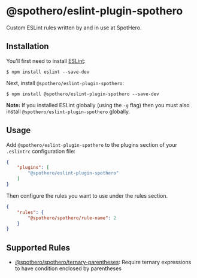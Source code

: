 # @spothero/eslint-plugin-spothero
Custom ESLint rules written by and in use at SpotHero.

## Installation
You'll first need to install [ESLint](http://eslint.org):

```
$ npm install eslint --save-dev
```

Next, install `@spothero/eslint-plugin-spothero`:

```
$ npm install @spothero/eslint-plugin-spothero --save-dev
```

**Note:** If you installed ESLint globally (using the `-g` flag) then you must also install `@spothero/eslint-plugin-spothero` globally.

## Usage
Add `@spothero/eslint-plugin-spothero` to the plugins section of your `.eslintrc` configuration file:

```json
{
    "plugins": [
        "@spothero/eslint-plugin-spothero"
    ]
}
```


Then configure the rules you want to use under the rules section.

```json
{
    "rules": {
        "@spothero/spothero/rule-name": 2
    }
}
```

## Supported Rules
* [@spothero/spothero/ternary-parentheses](docs/rules/ternary-parentheses.md): Require ternary expressions to have condition enclosed by parentheses




